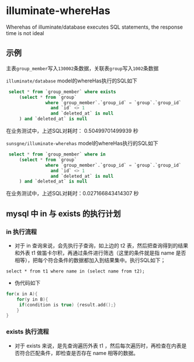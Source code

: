 # illuminate-whereHas
Wherehas of illuminate/database executes SQL statements, the response time is not ideal

## 示例

主表`group_member`写入`130002`条数据，关联表`group`写入`1002`条数据

`illuminate/database` model的whereHas执行的SQL如下
```sql
 select * from `group_member` where exists 
     (select * from `group` 
               where `group_member`.`group_id` = `group`.`group_id` 
                 and `id` <> 1 
                 and `deleted_at` is null
     ) and `deleted_at` is null
```
在业务测试中，上述SQL对耗时： 0.50499701499939 秒

`sunsgne/illuminate-wherehas` model的whereHas执行的SQL如下
```sql
 select * from `group_member` where in 
     (select * from `group` 
               where `group_member`.`group_id` = `group`.`group_id` 
                 and `id` <> 1 
                 and `deleted_at` is null
     ) and `deleted_at` is null
```
在业务测试中，上述SQL对耗时：0.027166843414307 秒

## mysql 中 in 与 exists 的执行计划

### in 执行流程
- 对于 in 查询来说，会先执行子查询，如上边的 t2 表，然后把查询得到的结果和外表 t1 做笛卡尔积，再通过条件进行筛选（这里的条件就是指 name 是否相等），把每个符合条件的数据都加入到结果集中。执行SQL如下；


```select * from t1 where name in (select name from t2);```
- 伪代码如下

```c
for(x in A){
    for(y in B){
     if(condition is true) {result.add();}
    }
}
 ```

### exists 执行流程
 - 对于 exists 来说，是先查询遍历外表 t1 ，然后每次遍历时，再检查在内表是否符合匹配条件，即检查是否存在 name 相等的数据。


